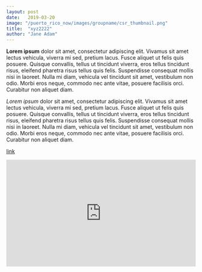 ```yaml
---
layout: post
date:   2019-03-20
image: "/puerto_rico_now/images/groupname/csr_thumbnail.png"
title:  "xyz2222"
author: "Jane Adam"
---
```

**Lorem ipsum** dolor sit amet, consectetur adipiscing elit. Vivamus sit amet lectus vehicula, viverra mi sed, pretium lacus. Fusce aliquet ut felis quis posuere. Quisque convallis, tellus ut tincidunt viverra, eros tellus tincidunt risus, eleifend pharetra risus tellus quis felis. Suspendisse consequat mollis nisi in laoreet. Nulla mi diam, vehicula vel tincidunt sit amet, vestibulum non odio. Morbi eros neque, commodo nec ante vitae, posuere facilisis orci. Curabitur non aliquet diam.

*Lorem ipsum* dolor sit amet, consectetur adipiscing elit. Vivamus sit amet lectus vehicula, viverra mi sed, pretium lacus. Fusce aliquet ut felis quis posuere. Quisque convallis, tellus ut tincidunt viverra, eros tellus tincidunt risus, eleifend pharetra risus tellus quis felis. Suspendisse consequat mollis nisi in laoreet. Nulla mi diam, vehicula vel tincidunt sit amet, vestibulum non odio. Morbi eros neque, commodo nec ante vitae, posuere facilisis orci. Curabitur non aliquet diam.

[link](https://github.com/CenterForSpatialResearch/conflict_urbanism_puerto_rico_now)

<div style="padding:56.25% 0 0 0;position:relative;"><iframe src="https://api.mapbox.com/styles/v1/mapbox/satellite-v9.html?title=true&access_token=pk.eyJ1IjoibWFwYm94IiwiYSI6ImNpejY4NDg1bDA1cjYzM280NHJ5NzlvNDMifQ.d6e-nNyBDtmQCVwVNivz7A#2/0/0" style="position:absolute;top:0;left:0;width:100%;height:100%;" frameborder="0"></iframe></div>
